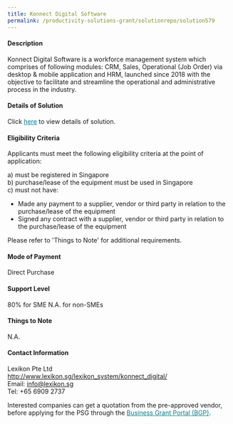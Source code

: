 ```yaml
---
title: Konnect Digital Software
permalink: /productivity-solutions-grant/solutionrepo/solution579
---
```


#### Description

Konnect Digital Software is a workforce management system which comprises of following modules: CRM, Sales, Operational (Job Order) via desktop & mobile application and HRM, launched since 2018 with the objective to facilitate and streamline the operational and administrative process in the industry.

#### Details of Solution

Click <a href='https://gb-assist-staging.netlify.app/images/psg/Lexikon_Annex_3_Part_1.pdf' style='color:#037e8a'>here</a> to view details of solution.

#### Eligibility Criteria

Applicants must meet the following eligibility criteria at the point of application:

a) must be registered in Singapore <br>
b) purchase/lease of the equipment must be used in Singapore <br>
c) must not have:
- Made any payment to a supplier, vendor or third party in relation to the purchase/lease of the equipment
- Signed any contract with a supplier, vendor or third party in relation to the purchase/lease of the equipment

Please refer to 'Things to Note' for additional requirements.

#### Mode of Payment
Direct Purchase

#### Support Level
80% for SME
N.A. for non-SMEs <br>

#### Things to Note
N.A.

#### Contact Information
Lexikon Pte Ltd<br>http://www.lexikon.sg/lexikon_system/konnect_digital/<br>Email: info@lexikon.sg<br>Tel: +65 6909 2737

Interested companies can get a quotation from the pre-approved vendor, before applying for the PSG through the <a target='_blank' style='color:#037e8a' href='https://www.businessgrants.gov.sg/'>Business Grant Portal (BGP)</a>.
